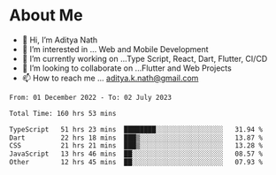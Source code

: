 # About Me

- 👋 Hi, I’m Aditya Nath
- 👀 I’m interested in ... Web and Mobile Development
- 🌱 I’m currently working on ...Type Script, React, Dart, Flutter, CI/CD
- 💞️ I’m looking to collaborate on ...Flutter and Web Projects
- 📫 How to reach me ... aditya.k.nath@gmail.com

<!--START_SECTION:waka-->

```txt
From: 01 December 2022 - To: 02 July 2023

Total Time: 160 hrs 53 mins

TypeScript   51 hrs 23 mins  ████████░░░░░░░░░░░░░░░░░   31.94 %
Dart         22 hrs 18 mins  ███▒░░░░░░░░░░░░░░░░░░░░░   13.87 %
CSS          21 hrs 21 mins  ███▒░░░░░░░░░░░░░░░░░░░░░   13.28 %
JavaScript   13 hrs 46 mins  ██░░░░░░░░░░░░░░░░░░░░░░░   08.57 %
Other        12 hrs 45 mins  ██░░░░░░░░░░░░░░░░░░░░░░░   07.93 %
```

<!--END_SECTION:waka-->

<!---
kronosking007/kronosking007 is a ✨ special ✨ repository because its `README.md` (this file) appears on your GitHub profile.
You can click the Preview link to take a look at your changes.
--->
